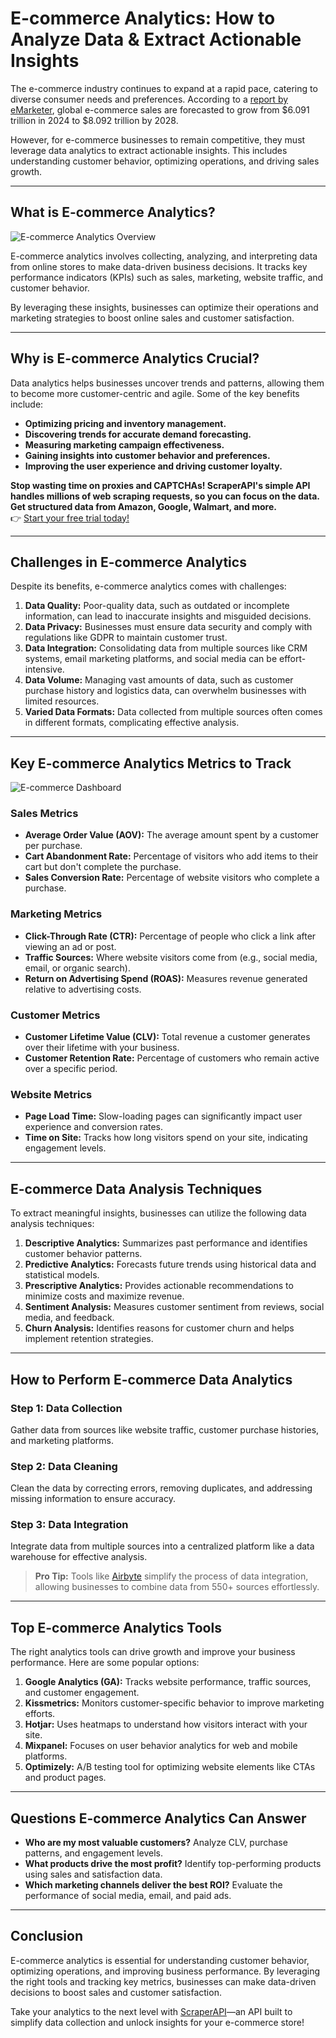 # E-commerce Analytics: How to Analyze Data & Extract Actionable Insights

The e-commerce industry continues to expand at a rapid pace, catering to diverse consumer needs and preferences. According to a [report by eMarketer](https://bit.ly/Scraperapi), global e-commerce sales are forecasted to grow from $6.091 trillion in 2024 to $8.092 trillion by 2028.  

However, for e-commerce businesses to remain competitive, they must leverage data analytics to extract actionable insights. This includes understanding customer behavior, optimizing operations, and driving sales growth.

---

## What is E-commerce Analytics?

![E-commerce Analytics Overview](https://cdn.prod.website-files.com/6064b31ff49a2d31e0493af1/6765463eb7f9872a6c8bd393_AD_4nXd8D1H6TCJe7ImMzJvjUR8AUTQ24CL6DDVH1yo3bTyYVnuNxbwnbX1BDXvdlxMj57v4ZGrMXWGH-xgQxskEiVceR0fnjdZUnOLKxsRS7WHexTm4FOJoSRegtGSa4r9alXzAy5CXmQ.png)  

E-commerce analytics involves collecting, analyzing, and interpreting data from online stores to make data-driven business decisions. It tracks key performance indicators (KPIs) such as sales, marketing, website traffic, and customer behavior.  

By leveraging these insights, businesses can optimize their operations and marketing strategies to boost online sales and customer satisfaction.

---

## Why is E-commerce Analytics Crucial?

Data analytics helps businesses uncover trends and patterns, allowing them to become more customer-centric and agile. Some of the key benefits include:  

- **Optimizing pricing and inventory management.**  
- **Discovering trends for accurate demand forecasting.**  
- **Measuring marketing campaign effectiveness.**  
- **Gaining insights into customer behavior and preferences.**  
- **Improving the user experience and driving customer loyalty.**  

**Stop wasting time on proxies and CAPTCHAs! ScraperAPI's simple API handles millions of web scraping requests, so you can focus on the data. Get structured data from Amazon, Google, Walmart, and more.**  
👉 [Start your free trial today!](https://bit.ly/Scraperapi)  

---

## Challenges in E-commerce Analytics  

Despite its benefits, e-commerce analytics comes with challenges:  

1. **Data Quality:** Poor-quality data, such as outdated or incomplete information, can lead to inaccurate insights and misguided decisions.  
2. **Data Privacy:** Businesses must ensure data security and comply with regulations like GDPR to maintain customer trust.  
3. **Data Integration:** Consolidating data from multiple sources like CRM systems, email marketing platforms, and social media can be effort-intensive.  
4. **Data Volume:** Managing vast amounts of data, such as customer purchase history and logistics data, can overwhelm businesses with limited resources.  
5. **Varied Data Formats:** Data collected from multiple sources often comes in different formats, complicating effective analysis.  

---

## Key E-commerce Analytics Metrics to Track  

![E-commerce Dashboard](https://cdn.prod.website-files.com/6064b31ff49a2d31e0493af1/6765463d81b332a8c455b0a4_AD_4nXcBX-7vxO4C2cdBcgGpX2jk4MIpJ9fwGkBW7kQUY2lBQbVyQ_XwJ-s9exn0uE0fpPEl8QbQNMKyRpSxZO2eGmPGmEeVCvBX736_A6jutYgYGqElnWmFmPemxPL6z7xHX2U87oA5xA.png)  

### Sales Metrics  

- **Average Order Value (AOV):** The average amount spent by a customer per purchase.  
- **Cart Abandonment Rate:** Percentage of visitors who add items to their cart but don't complete the purchase.  
- **Sales Conversion Rate:** Percentage of website visitors who complete a purchase.  

### Marketing Metrics  

- **Click-Through Rate (CTR):** Percentage of people who click a link after viewing an ad or post.  
- **Traffic Sources:** Where website visitors come from (e.g., social media, email, or organic search).  
- **Return on Advertising Spend (ROAS):** Measures revenue generated relative to advertising costs.  

### Customer Metrics  

- **Customer Lifetime Value (CLV):** Total revenue a customer generates over their lifetime with your business.  
- **Customer Retention Rate:** Percentage of customers who remain active over a specific period.  

### Website Metrics  

- **Page Load Time:** Slow-loading pages can significantly impact user experience and conversion rates.  
- **Time on Site:** Tracks how long visitors spend on your site, indicating engagement levels.  

---

## E-commerce Data Analysis Techniques  

To extract meaningful insights, businesses can utilize the following data analysis techniques:  

1. **Descriptive Analytics:** Summarizes past performance and identifies customer behavior patterns.  
2. **Predictive Analytics:** Forecasts future trends using historical data and statistical models.  
3. **Prescriptive Analytics:** Provides actionable recommendations to minimize costs and maximize revenue.  
4. **Sentiment Analysis:** Measures customer sentiment from reviews, social media, and feedback.  
5. **Churn Analysis:** Identifies reasons for customer churn and helps implement retention strategies.  

---

## How to Perform E-commerce Data Analytics  

### Step 1: Data Collection  

Gather data from sources like website traffic, customer purchase histories, and marketing platforms.  

### Step 2: Data Cleaning  

Clean the data by correcting errors, removing duplicates, and addressing missing information to ensure accuracy.  

### Step 3: Data Integration  

Integrate data from multiple sources into a centralized platform like a data warehouse for effective analysis.  

> **Pro Tip:** Tools like [Airbyte](https://bit.ly/Scraperapi) simplify the process of data integration, allowing businesses to combine data from 550+ sources effortlessly.

---

## Top E-commerce Analytics Tools  

The right analytics tools can drive growth and improve your business performance. Here are some popular options:  

1. **Google Analytics (GA):** Tracks website performance, traffic sources, and customer engagement.  
2. **Kissmetrics:** Monitors customer-specific behavior to improve marketing efforts.  
3. **Hotjar:** Uses heatmaps to understand how visitors interact with your site.  
4. **Mixpanel:** Focuses on user behavior analytics for web and mobile platforms.  
5. **Optimizely:** A/B testing tool for optimizing website elements like CTAs and product pages.  

---

## Questions E-commerce Analytics Can Answer  

- **Who are my most valuable customers?** Analyze CLV, purchase patterns, and engagement levels.  
- **What products drive the most profit?** Identify top-performing products using sales and satisfaction data.  
- **Which marketing channels deliver the best ROI?** Evaluate the performance of social media, email, and paid ads.  

---

## Conclusion  

E-commerce analytics is essential for understanding customer behavior, optimizing operations, and improving business performance. By leveraging the right tools and tracking key metrics, businesses can make data-driven decisions to boost sales and customer satisfaction.  

Take your analytics to the next level with [ScraperAPI](https://bit.ly/Scraperapi)—an API built to simplify data collection and unlock insights for your e-commerce store!  
